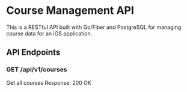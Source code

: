 # Course Management API

This is a RESTful API built with Go/Fiber and PostgreSQL for managing course data for an iOS application.

## API Endpoints

### GET /api/v1/courses
Get all courses
Response: 200 OK
